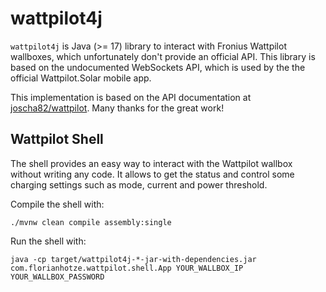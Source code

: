 # wattpilot4j

`wattpilot4j` is Java (>= 17) library to interact with Fronius Wattpilot wallboxes, which unfortunately don't provide an official API.
This library is based on the undocumented WebSockets API, which is used by the the official Wattpilot.Solar mobile app.

This implementation is based on the API documentation at [joscha82/wattpilot](https://github.com/joscha82/wattpilot).
Many thanks for the great work!

## Wattpilot Shell

The shell provides an easy way to interact with the Wattpilot wallbox without writing any code.
It allows to get the status and control some charging settings such as mode, current and power threshold.

Compile the shell with:

```shell
./mvnw clean compile assembly:single
```

Run the shell with:

```shell
java -cp target/wattpilot4j-*-jar-with-dependencies.jar com.florianhotze.wattpilot.shell.App YOUR_WALLBOX_IP YOUR_WALLBOX_PASSWORD
```
